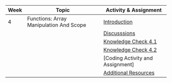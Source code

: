 | Week | Topic                                   | Activity & Assignment          |
|------|-----------------------------------------|--------------------------------|
| 4    | Functions: Array Manipulation And Scope | [Introduction](./Introduction%20_%20Instruction.pdf)                  |
|      |                                         | [Discusssions]()                   |
|      |                                         | [Knowledge Check 4.1](https://docs.google.com/forms/d/e/1FAIpQLSe_FTSWJwb0AeIVmKtkB1trZCmML9ajgZoBDOvo80eSPzFYng/viewform)            |
|      |                                         | [Knowledge Check 4.2](https://docs.google.com/forms/d/e/1FAIpQLSfVuM9x1zahYtDA3LkZnMaaJmpQh7ym0_7Ef69_b8pU2P6mnw/viewform)            |
|      |                                         | [Coding Activity and Assignment] |
|      |                                         | [Additional Resources](./Additional%20Resources.pdf)           |
